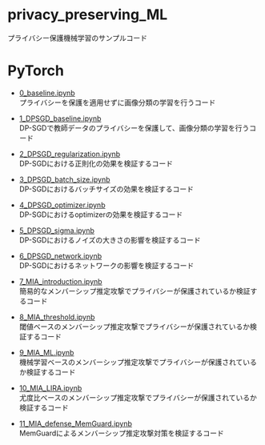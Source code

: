 # privacy_preserving_ML
プライバシー保護機械学習のサンプルコード

# PyTorch
- [0_baseline.ipynb](https://github.com/toshi-4886/privacy_preserving_ML/blob/main/PyTorch/0_baseline.ipynb)  
プライバシーを保護を適用せずに画像分類の学習を行うコード

- [1_DPSGD_baseline.ipynb](https://github.com/toshi-4886/privacy_preserving_ML/blob/main/PyTorch/1_DPSGD_baseline.ipynb)  
DP-SGDで教師データのプライバシーを保護して、画像分類の学習を行うコード

- [2_DPSGD_regularization.ipynb](https://github.com/toshi-4886/privacy_preserving_ML/blob/main/PyTorch/2_DPSGD_regularization.ipynb)  
DP-SGDにおける正則化の効果を検証するコード  

- [3_DPSGD_batch_size.ipynb](https://github.com/toshi-4886/privacy_preserving_ML/blob/main/PyTorch/3_DPSGD_batch_size.ipynb)  
DP-SGDにおけるバッチサイズの効果を検証するコード 

- [4_DPSGD_optimizer.ipynb](https://github.com/toshi-4886/privacy_preserving_ML/blob/main/PyTorch/4_DPSGD_optimizer.ipynb)  
DP-SGDにおけるoptimizerの効果を検証するコード 

- [5_DPSGD_sigma.ipynb](https://github.com/toshi-4886/privacy_preserving_ML/blob/main/PyTorch/5_DPSGD_sigma.ipynb)  
DP-SGDにおけるノイズの大きさの影響を検証するコード 

- [6_DPSGD_network.ipynb](https://github.com/toshi-4886/privacy_preserving_ML/blob/main/PyTorch/6_DPSGD_network.ipynb)  
DP-SGDにおけるネットワークの影響を検証するコード 

- [7_MIA_introduction.ipynb](https://github.com/toshi-4886/privacy_preserving_ML/blob/main/PyTorch/7_MIA_introduction.ipynb)  
簡易的なメンバーシップ推定攻撃でプライバシーが保護されているか検証するコード 

- [8_MIA_threshold.ipynb](https://github.com/toshi-4886/privacy_preserving_ML/blob/main/PyTorch/8_MIA_threshold.ipynb)  
閾値ベースのメンバーシップ推定攻撃でプライバシーが保護されているか検証するコード 

- [9_MIA_ML.ipynb](https://github.com/toshi-4886/privacy_preserving_ML/blob/main/PyTorch/9_MIA_ML.ipynb)  
機械学習ベースのメンバーシップ推定攻撃でプライバシーが保護されているか検証するコード 

- [10_MIA_LIRA.ipynb](https://github.com/toshi-4886/privacy_preserving_ML/blob/main/PyTorch/10_MIA_LIRA.ipynb)  
尤度比ベースのメンバーシップ推定攻撃でプライバシーが保護されているか検証するコード  

- [11_MIA_defense_MemGuard.ipynb](https://github.com/toshi-4886/privacy_preserving_ML/blob/main/PyTorch/11_MIA_defense_MemGuard.ipynb)  
MemGuardによるメンバーシップ推定攻撃対策を検証するコード  
